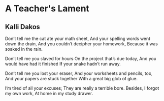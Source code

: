 # A Teacher's Lament
## Kalli Dakos
Don’t tell me the cat ate your math sheet,
And your spelling words went down the drain,
And you couldn’t decipher your homework,
Because it was soaked in the rain.

Don’t tell me you slaved for hours
On the project that’s due today,
And you would have had it finished
If your snake hadn’t run away.

Don’t tell me you lost your eraser,
And your worksheets and pencils, too,
And your papers are stuck together
With a great big glob of glue.

I’m tired of all your excuses;
They are really a terrible bore.
Besides, I forgot my own work,
At home in my study drawer.